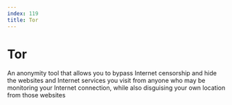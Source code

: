 ```yaml
---
index: 119
title: Tor
---
```

# Tor

An anonymity tool that allows you to bypass Internet censorship and hide the websites and Internet services you visit from anyone who may be monitoring your Internet connection, while also disguising your own location from those websites